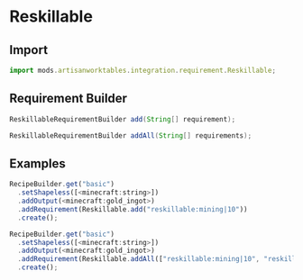 # Reskillable

## Import

```js
import mods.artisanworktables.integration.requirement.Reskillable;
```

## Requirement Builder

```java
ReskillableRequirementBuilder add(String[] requirement);

ReskillableRequirementBuilder addAll(String[] requirements);
```

## Examples

```js
RecipeBuilder.get("basic")
  .setShapeless([<minecraft:string>])
  .addOutput(<minecraft:gold_ingot>)
  .addRequirement(Reskillable.add("reskillable:mining|10"))
  .create();
```

```js
RecipeBuilder.get("basic")
  .setShapeless([<minecraft:string>])
  .addOutput(<minecraft:gold_ingot>)
  .addRequirement(Reskillable.addAll(["reskillable:mining|10", "reskillable:gathering|10"]))
  .create();
```